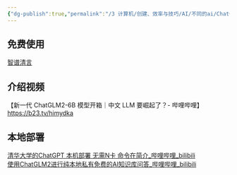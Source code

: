 ```yaml
---
{"dg-publish":true,"permalink":"/3 计算机/创建、效率与技巧/AI/不同的ai/ChatGLM智谱清言/","title":"ChatGLM智谱清言"}
---
```


## 免费使用
[智谱清言](https://chatglm.cn/main/alltoolsdetail)
## 介绍视频
【新一代 ChatGLM2-6B 模型开箱｜中文 LLM 要崛起了？- 哔哩哔哩】 https://b23.tv/himydka

## 本地部署
[清华大学的ChatGPT 本机部署 无需N卡 命令在简介\_哔哩哔哩\_bilibili](https://www.bilibili.com/video/BV12h4y1L76f/?spm_id_from=333.337.search-card.all.click)  
[使用ChatGLM2进行纯本地私有免费的AI知识库问答\_哔哩哔哩\_bilibili](https://www.bilibili.com/video/BV1Jh4y1c7sb/?spm_id_from=333.337.search-card.all.click&vd_source=20cb3e7c6ad3d64f0eb2d763ff005080)
